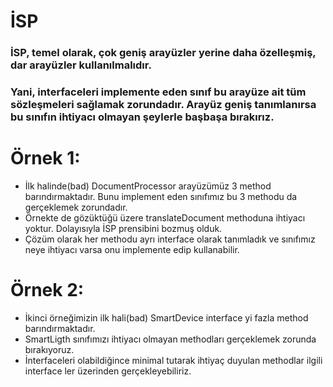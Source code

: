 # İSP

### İSP, temel olarak, çok geniş arayüzler yerine daha özelleşmiş, dar arayüzler kullanılmalıdır. 
### Yani, interfaceleri implemente eden sınıf bu arayüze ait tüm sözleşmeleri sağlamak zorundadır. Arayüz geniş tanımlanırsa bu sınıfın ihtiyacı olmayan şeylerle başbaşa bırakırız.


# Örnek 1:

* İlk halinde(bad) DocumentProcessor arayüzümüz 3 method barındırmaktadır. Bunu implement eden sınıfımız bu 3 methodu da gerçeklemek zorundadır.
* Örnekte de gözüktüğü üzere translateDocument methoduna ihtiyacı yoktur. Dolayısıyla İSP prensibini bozmuş olduk.
* Çözüm olarak her methodu ayrı interface olarak tanımladık ve sınıfımız neye ihtiyacı varsa onu implemente edip kullanabilir.
# Örnek 2:

* İkinci örneğimizin ilk hali(bad) SmartDevice interface yi fazla method barındırmaktadır. 
* SmartLigth sınıfımızı ihtiyacı olmayan methodları gerçeklemek zorunda bırakıyoruz.
* İnterfaceleri olabildiğince minimal tutarak ihtiyaç duyulan methodlar ilgili interface ler üzerinden gerçekleyebiliriz.
